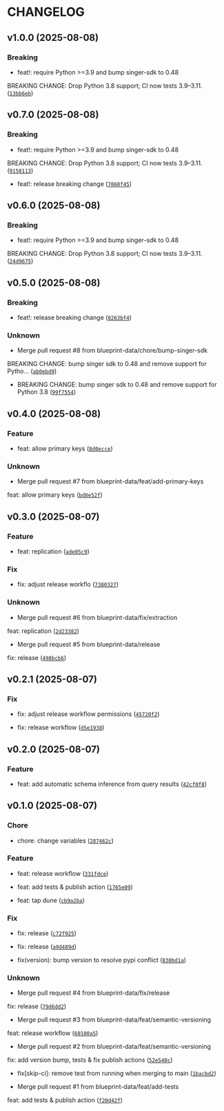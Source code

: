 # CHANGELOG



## v1.0.0 (2025-08-08)

### Breaking

* feat!: require Python &gt;=3.9 and bump singer-sdk to 0.48

BREAKING CHANGE: Drop Python 3.8 support; CI now tests 3.9–3.11. ([`13bb6eb`](https://github.com/blueprint-data/tap-dune/commit/13bb6eb0e2b34c2cfbec22a7cf49f050daffffc4))


## v0.7.0 (2025-08-08)

### Breaking

* feat!: require Python &gt;=3.9 and bump singer-sdk to 0.48

BREAKING CHANGE: Drop Python 3.8 support; CI now tests 3.9–3.11. ([`9158113`](https://github.com/blueprint-data/tap-dune/commit/9158113090869c562dcaa3c98ada54a94ff70086))

* feat!: release breaking change ([`7860f45`](https://github.com/blueprint-data/tap-dune/commit/7860f45c90eae3a1566af2dfffb38ea3aa27fd8c))


## v0.6.0 (2025-08-08)

### Breaking

* feat!: require Python &gt;=3.9 and bump singer-sdk to 0.48

BREAKING CHANGE: Drop Python 3.8 support; CI now tests 3.9–3.11. ([`24d9675`](https://github.com/blueprint-data/tap-dune/commit/24d96758d79e379065bc46fce1f9ba4fbdcab145))


## v0.5.0 (2025-08-08)

### Breaking

* feat!: release breaking change ([`0263bf4`](https://github.com/blueprint-data/tap-dune/commit/0263bf46f8a930d5f9545dd4ffef9c07d0a8295b))

### Unknown

* Merge pull request #8 from blueprint-data/chore/bump-singer-sdk

BREAKING CHANGE: bump singer sdk to 0.48 and remove support for Pytho… ([`ab0ebd9`](https://github.com/blueprint-data/tap-dune/commit/ab0ebd9021294deba6c66b1b8b0214a4fe82f7c3))

* BREAKING CHANGE: bump singer sdk to 0.48 and remove support for Python 3.8 ([`99f7554`](https://github.com/blueprint-data/tap-dune/commit/99f7554dac88d67a11997545ee15cb70642f32c9))


## v0.4.0 (2025-08-08)

### Feature

* feat: allow primary keys ([`8d0ecce`](https://github.com/blueprint-data/tap-dune/commit/8d0ecceb9ad9d5cfd49b450b7153e5cb890ad4a0))

### Unknown

* Merge pull request #7 from blueprint-data/feat/add-primary-keys

feat: allow primary keys ([`bd8e52f`](https://github.com/blueprint-data/tap-dune/commit/bd8e52f7c060acc69176796e0a3b6e8350c55ec3))


## v0.3.0 (2025-08-07)

### Feature

* feat: replication ([`ade05c9`](https://github.com/blueprint-data/tap-dune/commit/ade05c9c2bc267dc27ecc994f8ff25c6ee1906f0))

### Fix

* fix: adjust release workflo ([`7380327`](https://github.com/blueprint-data/tap-dune/commit/738032733466f712be29163678921ea0c985527f))

### Unknown

* Merge pull request #6 from blueprint-data/fix/extraction

feat: replication ([`2d23382`](https://github.com/blueprint-data/tap-dune/commit/2d233824ca1ec5223ef91c43f2012899bb874aec))

* Merge pull request #5 from blueprint-data/release

fix: release ([`498bcb6`](https://github.com/blueprint-data/tap-dune/commit/498bcb6673301be4c95e4bf6998cc26f7ffa05f8))


## v0.2.1 (2025-08-07)

### Fix

* fix: adjust release workflow permissions ([`45720f2`](https://github.com/blueprint-data/tap-dune/commit/45720f2afaca6ef7b54b4dd586143ff668b43b7d))

* fix: release workflow ([`d5e1938`](https://github.com/blueprint-data/tap-dune/commit/d5e19384ede30ef2b69f5bef3cd05442a6f36607))


## v0.2.0 (2025-08-07)

### Feature

* feat: add automatic schema inference from query results ([`42cf0f8`](https://github.com/blueprint-data/tap-dune/commit/42cf0f8989fecb9684f69fceb6786893286b1e94))


## v0.1.0 (2025-08-07)

### Chore

* chore: change variables ([`287462c`](https://github.com/blueprint-data/tap-dune/commit/287462cd4fd00e343c372c7e9fbabe2d17771955))

### Feature

* feat: release workflow ([`331fdce`](https://github.com/blueprint-data/tap-dune/commit/331fdce168366987f59d0118d688010280842ecb))

* feat: add tests &amp; publish action ([`1765e09`](https://github.com/blueprint-data/tap-dune/commit/1765e09f938c67acedec6a9710a5f6cfdebf5fa3))

* feat: tap dune ([`cb9a2ba`](https://github.com/blueprint-data/tap-dune/commit/cb9a2bacb0ba1bc265ebf14617359d8660ea2fc2))

### Fix

* fix: release ([`c72f925`](https://github.com/blueprint-data/tap-dune/commit/c72f9256ca0a3f29f67f308280c7b7d041aedf58))

* fix: release ([`a9d489d`](https://github.com/blueprint-data/tap-dune/commit/a9d489df74e20b0b9ba13f9cf9578ab69bb3b9c7))

* fix(version): bump version to resolve pypi conflict ([`830bd1a`](https://github.com/blueprint-data/tap-dune/commit/830bd1a48c8c7a5cef1e0e4a9cbd98e090896a78))

### Unknown

* Merge pull request #4 from blueprint-data/fix/release

fix: release ([`79d6dd2`](https://github.com/blueprint-data/tap-dune/commit/79d6dd25084402b57a3cd57bec6adf5694d77660))

* Merge pull request #3 from blueprint-data/feat/semantic-versioning

feat: release workflow ([`60100a5`](https://github.com/blueprint-data/tap-dune/commit/60100a5a86a8c4ac87fed84cefe84cbe99d0eef6))

* Merge pull request #2 from blueprint-data/feat/semantic-versioning

fix: add version bump, tests &amp; fix publish actions ([`52e540c`](https://github.com/blueprint-data/tap-dune/commit/52e540ceaa45ad9a583e00ef975e85a40cdc51a0))

* fix[skip-ci]: remove test from running when merging to main ([`1bacbd2`](https://github.com/blueprint-data/tap-dune/commit/1bacbd2fc41bb1d7dc832793e804b0ffacfff47e))

* Merge pull request #1 from blueprint-data/feat/add-tests

feat: add tests &amp; publish action ([`f20d42f`](https://github.com/blueprint-data/tap-dune/commit/f20d42f26e2a278c9324a860754570c24e454e69))
